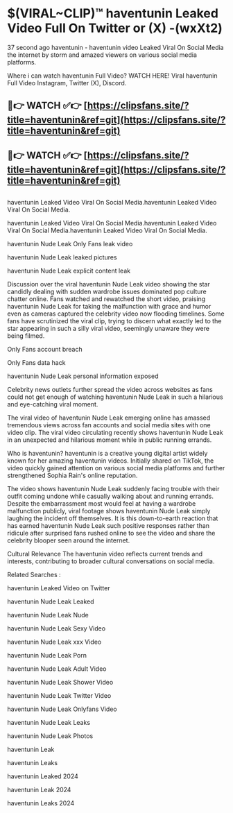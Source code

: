 # $(VIRAL~CLIP)™ haventunin Leaked Video Full On Twitter or (X) -(wxXt2)
37 second ago haventunin - haventunin video Leaked Viral On Social Media the internet by storm and amazed viewers on various social media platforms.

Where i can watch haventunin Full Video? WATCH HERE! Viral haventunin Full Video Instagram, Twitter (X), Discord.

## 🔴👉 WATCH ✅👉 [https://clipsfans.site/?title=haventunin&ref=git](https://clipsfans.site/?title=haventunin&ref=git)
## 🔴👉 WATCH ✅👉 [https://clipsfans.site/?title=haventunin&ref=git](https://clipsfans.site/?title=haventunin&ref=git)
##
haventunin Leaked Video Viral On Social Media.haventunin Leaked Video Viral On Social Media.

haventunin Leaked Video Viral On Social Media.haventunin Leaked Video Viral On Social Media.haventunin Leaked Video Viral On Social Media.

haventunin Nude Leak Only Fans leak video

haventunin Nude Leak leaked pictures

haventunin Nude Leak explicit content leak

Discussion over the viral haventunin Nude Leak video showing the star candidly dealing with sudden wardrobe issues dominated pop culture chatter online. Fans watched and rewatched the short video, praising haventunin Nude Leak for taking the malfunction with grace and humor even as cameras captured the celebrity video now flooding timelines. Some fans have scrutinized the viral clip, trying to discern what exactly led to the star appearing in such a silly viral video, seemingly unaware they were being filmed.


Only Fans account breach

Only Fans data hack

haventunin Nude Leak personal information exposed

Celebrity news outlets further spread the video across websites as fans could not get enough of watching haventunin Nude Leak in such a hilarious and eye-catching viral moment.


The viral video of haventunin Nude Leak emerging online has amassed tremendous views across fan accounts and social media sites with one video clip. The viral video circulating recently shows haventunin Nude Leak in an unexpected and hilarious moment while in public running errands.


Who is haventunin? haventunin is a creative young digital artist widely known for her amazing haventunin videos. Initially shared on TikTok, the video quickly gained attention on various social media platforms and further strengthened Sophia Rain's online reputation.

The video shows haventunin Nude Leak suddenly facing trouble with their outfit coming undone while casually walking about and running errands. Despite the embarrassment most would feel at having a wardrobe malfunction publicly, viral footage shows haventunin Nude Leak simply laughing the incident off themselves. It is this down-to-earth reaction that has earned haventunin Nude Leak such positive responses rather than ridicule after surprised fans rushed online to see the video and share the celebrity blooper seen around the internet.

Cultural Relevance The haventunin video reflects current trends and interests, contributing to broader cultural conversations on social media.

Related Searches :

haventunin Leaked Video on Twitter

haventunin Nude Leak Leaked

haventunin Nude Leak Nude

haventunin Nude Leak Sexy Video

haventunin Nude Leak xxx Video

haventunin Nude Leak Porn

haventunin Nude Leak Adult Video

haventunin Nude Leak Shower Video

haventunin Nude Leak Twitter Video

haventunin Nude Leak Onlyfans Video

haventunin Nude Leak Leaks

haventunin Nude Leak Photos

haventunin Leak

haventunin Leaks

haventunin Leaked 2024

haventunin Leak 2024

haventunin Leaks 2024
